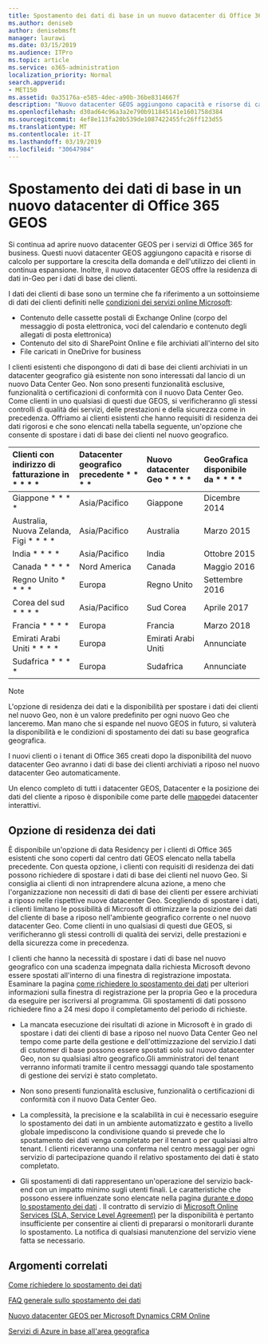 ```yaml
---
title: Spostamento dei dati di base in un nuovo datacenter di Office 365 GEOS
ms.author: deniseb
author: denisebmsft
manager: laurawi
ms.date: 03/15/2019
ms.audience: ITPro
ms.topic: article
ms.service: o365-administration
localization_priority: Normal
search.appverid:
- MET150
ms.assetid: 0a35176a-e585-4dec-a90b-36be8314667f
description: "Nuovo datacenter GEOS aggiungono capacità e risorse di calcolo per supportare la crescente domanda e la crescita dell'utilizzo dei clienti. Inoltre, il nuovo datacenter GEOS offre la residenza di dati in-Geo per i dati di base dei clienti. I dati dei clienti di base sono un termine che fa riferimento a un sottoinsieme di dati dei clienti definiti nelle condizioni dei servizi online Microsoft: contenuto delle cassette postali di Exchange Online (corpo del messaggio di posta elettronica, voci del calendario e contenuto degli allegati di posta elettronica) e contenuto del sito di SharePoint Online e file archiviati all'interno del sito e i file caricati in OneDrive for business."
ms.openlocfilehash: d30ad64c96a3a2e790b911845141e1601758d384
ms.sourcegitcommit: 4ef8e113fa20b539de1087422455fc26ff123d55
ms.translationtype: MT
ms.contentlocale: it-IT
ms.lasthandoff: 03/19/2019
ms.locfileid: "30647984"
---
```

# <a name="moving-core-data-to-new-office-365-datacenter-geos"></a>Spostamento dei dati di base in un nuovo datacenter di Office 365 GEOS

Si continua ad aprire nuovo datacenter GEOS per i servizi di Office 365 for business. Questi nuovi datacenter GEOS aggiungono capacità e risorse di calcolo per supportare la crescita della domanda e dell'utilizzo dei clienti in continua espansione. Inoltre, il nuovo datacenter GEOS offre la residenza di dati in-Geo per i dati di base dei clienti. 

I dati dei clienti di base sono un termine che fa riferimento a un sottoinsieme di dati dei clienti definiti nelle [condizioni dei servizi online Microsoft](https://go.microsoft.com/fwlink/p/?LinkID=249048): 
- Contenuto delle cassette postali di Exchange Online (corpo del messaggio di posta elettronica, voci del calendario e contenuto degli allegati di posta elettronica)
- Contenuto del sito di SharePoint Online e file archiviati all'interno del sito
- File caricati in OneDrive for business 
  
I clienti esistenti che dispongono di dati di base dei clienti archiviati in un datacenter geografico già esistente non sono interessati dal lancio di un nuovo Data Center Geo. Non sono presenti funzionalità esclusive, funzionalità o certificazioni di conformità con il nuovo Data Center Geo. Come clienti in uno qualsiasi di questi due GEOS, si verificheranno gli stessi controlli di qualità dei servizi, delle prestazioni e della sicurezza come in precedenza. Offriamo ai clienti esistenti che hanno requisiti di residenza dei dati rigorosi e che sono elencati nella tabella seguente, un'opzione che consente di spostare i dati di base dei clienti nel nuovo geografico.
  
|Clienti con indirizzo di fatturazione in * * * *|Datacenter geografico precedente * * * *|Nuovo datacenter Geo * * * *|GeoGrafica disponibile da * * * *|
|:-----|:-----|:-----|:-----|
|Giappone * * * *| Asia/Pacifico | Giappone | Dicembre 2014 |
|Australia, Nuova Zelanda, Figi * * * *| Asia/Pacifico | Australia | Marzo 2015 |
|India * * * *| Asia/Pacifico | India | Ottobre 2015 |
|Canada * * * *| Nord America | Canada | Maggio 2016 |
|Regno Unito * * * *| Europa | Regno Unito | Settembre 2016 |
|Corea del sud * * * *| Asia/Pacifico | Sud Corea | Aprile 2017 |
|Francia * * * *| Europa | Francia | Marzo 2018 |
|Emirati Arabi Uniti * * * *| Europa | Emirati Arabi Uniti | Annunciate |
|Sudafrica * * * *| Europa | Sudafrica | Annunciate |
   
> [!NOTE]
> L'opzione di residenza dei dati e la disponibilità per spostare i dati dei clienti nel nuovo Geo, non è un valore predefinito per ogni nuovo Geo che lanceremo. Man mano che si espande nel nuovo GEOS in futuro, si valuterà la disponibilità e le condizioni di spostamento dei dati su base geografica geografica. 
  
I nuovi clienti o i tenant di Office 365 creati dopo la disponibilità del nuovo datacenter Geo avranno i dati di base dei clienti archiviati a riposo nel nuovo datacenter Geo automaticamente.
  
Un elenco completo di tutti i datacenter GEOS, Datacenter e la posizione dei dati del cliente a riposo è disponibile come parte delle [mappe](https://office.com/datamaps)dei datacenter interattivi. 
  
## <a name="data-residency-option"></a>Opzione di residenza dei dati

È disponibile un'opzione di data Residency per i clienti di Office 365 esistenti che sono coperti dal centro dati GEOS elencato nella tabella precedente. Con questa opzione, i clienti con requisiti di residenza dei dati possono richiedere di spostare i dati di base dei clienti nel nuovo Geo. Si consiglia ai clienti di non intraprendere alcuna azione, a meno che l'organizzazione non necessiti di dati di base dei clienti per essere archiviati a riposo nelle rispettive nuove datacenter Geo. Scegliendo di spostare i dati, i clienti limitano le possibilità di Microsoft di ottimizzare la posizione dei dati del cliente di base a riposo nell'ambiente geografico corrente o nel nuovo datacenter Geo. Come clienti in uno qualsiasi di questi due GEOS, si verificheranno gli stessi controlli di qualità dei servizi, delle prestazioni e della sicurezza come in precedenza.
  
I clienti che hanno la necessità di spostare i dati di base nel nuovo geografico con una scadenza impegnata dalla richiesta Microsoft devono essere spostati all'interno di una finestra di registrazione impostata.  Esaminare la pagina [come richiedere lo spostamento dei dati](request-your-data-move.md) per ulteriori informazioni sulla finestra di registrazione per la propria Geo e la procedura da eseguire per iscriversi al programma.  Gli spostamenti di dati possono richiedere fino a 24 mesi dopo il completamento del periodo di richieste.

- La mancata esecuzione dei risultati di azione in Microsoft è in grado di spostare i dati dei clienti di base a riposo nel nuovo Data Center Geo nel tempo come parte della gestione e dell'ottimizzazione del servizio.I dati di csutomer di base possono essere spostati solo sul nuovo datacenter Geo, non su qualsiasi altro geografico.Gli amministratori del tenant verranno informati tramite il centro messaggi quando tale spostamento di gestione dei servizi è stato completato.
   
- Non sono presenti funzionalità esclusive, funzionalità o certificazioni di conformità con il nuovo Data Center Geo.
    
- La complessità, la precisione e la scalabilità in cui è necessario eseguire lo spostamento dei dati in un ambiente automatizzato e gestito a livello globale impediscono la condivisione quando si prevede che lo spostamento dei dati venga completato per il tenant o per qualsiasi altro tenant. I clienti riceveranno una conferma nel centro messaggi per ogni servizio di partecipazione quando il relativo spostamento dei dati è stato completato. 
    
- Gli spostamenti di dati rappresentano un'operazione del servizio back-end con un impatto minimo sugli utenti finali. Le caratteristiche che possono essere influenzate sono elencate nella pagina [durante e dopo lo spostamento dei dati](during-and-after-your-data-move.md) . Il contratto di servizio di [Microsoft Online Services (SLA, Service Level Agreement)](https://go.microsoft.com/fwlink/p/?LinkId=523897) per la disponibilità è pertanto insufficiente per consentire ai clienti di prepararsi o monitorarli durante lo spostamento. La notifica di qualsiasi manutenzione del servizio viene fatta se necessario. 
    
## <a name="related-topics"></a>Argomenti correlati 
 
[Come richiedere lo spostamento dei dati](request-your-data-move.md)
    
[FAQ generale sullo spostamento dei dati](data-move-faq.md)
  
[Nuovo datacenter GEOS per Microsoft Dynamics CRM Online](https://go.microsoft.com/fwlink/p/?Linkid=615924)
  
[Servizi di Azure in base all'area geografica](https://azure.microsoft.com/en-us/regions/)
